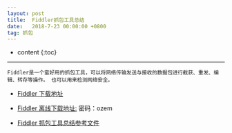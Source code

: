 ```yaml
---
layout: post
title:  Fiddler抓包工具总结
date:   2018-7-23 00:00:00 +0800
tag: 抓包
---
```

* content
{:toc}
<hr>

`Fiddler是一个蛮好用的抓包工具，可以将网络传输发送与接收的数据包进行截获、重发、编辑、转存等操作。
也可以用来检测网络安全。`

+ [Fiddler 下载地址](https://www.telerik.com/download/fiddler)

+ [Fiddler 离线下载地址:](http://pan.baidu.com/s/1i3NvE8P) 密码：ozem

+ [Fiddler 抓包工具总结参考文件](https://www.cnblogs.com/yyhh/p/5140852.html#l11)



